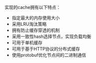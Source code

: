 实现的cache拥有以下特点：
* 指定最大的内存使用大小
* 采用LRU淘汰策略
* 拥有防止缓存穿透的机制
* 采用一致性hash选择节点，实现负载均衡
* 可用于单机缓存
* 可用于基于HTTP协议的分布式缓存
* 使用protobuf优化节点间的二进制通信